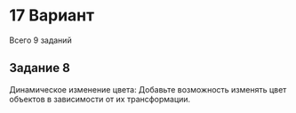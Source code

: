 # 17 Вариант
Всего 9 заданий
## Задание 8 
Динамическое изменение цвета: Добавьте возможность изменять цвет
объектов в зависимости от их трансформации.
